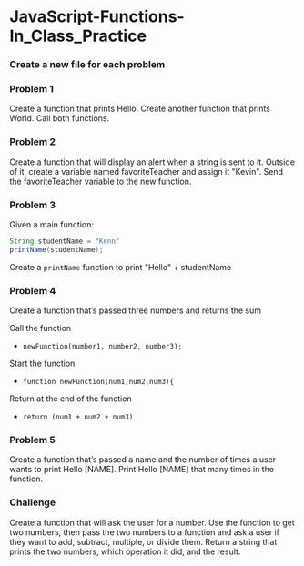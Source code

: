 # JavaScript-Functions-In_Class_Practice

### Create a new file for each problem

### Problem 1
Create a function that prints Hello. Create another function that prints World. Call both functions.

### Problem 2
Create a function that will display an alert when a string is sent to it. Outside of it, create a variable named favoriteTeacher and assign it "Kevin". Send the favoriteTeacher variable to the new function.

### Problem 3
Given a main function:
```java
String studentName = "Kenn"
printName(studentName);
```
Create a ```printName``` function to print "Hello" + studentName

### Problem 4
Create a function that’s passed three numbers and returns the sum

Call the function
* ```newFunction(number1, number2, number3);```

Start the function
* ```function newFunction(num1,num2,num3){```

Return at the end of the function
* ```return (num1 + num2 + num3)```

### Problem 5
Create a function that’s passed a name and the number of times a user wants to print Hello [NAME]. Print Hello [NAME] that many times in the function.

### Challenge
Create a function that will ask the user for a number. Use the function to get two numbers, then pass the two numbers to a function and ask a user if they want to add, subtract, multiple, or divide them. Return a string that prints the two numbers, which operation it did, and the result.
